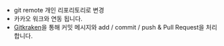 - git remote 개인 리포리토리로 변경
- 카카오 워크와 연동 됩니다.
- [Gitkraken](https://www.gitkraken.com/)을 통해 커밋 메시지와 add / commit / push & Pull Request을 처리합니다.

